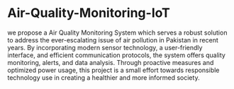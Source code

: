 # Air-Quality-Monitoring-IoT
we propose a Air Quality Monitoring System which serves a robust solution to address the ever-escalating issue of air pollution in Pakistan in recent years. By incorporating modern sensor technology, a user-friendly interface, and efficient communication protocols, the system offers quality monitoring, alerts, and data analysis. Through proactive measures and optimized power usage, this project is a small effort towards responsible technology use in creating a healthier and more informed society.
